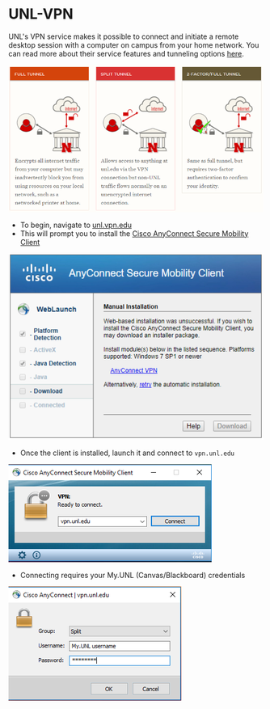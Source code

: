 # UNL-VPN

UNL's VPN service makes it possible to connect and initiate a remote desktop session with a computer on campus from your home network. You can read more about their service features and tunneling options [here](https://its.unl.edu/services/vpn).

![tunneling](https://github.com/Infinite-Actuary/UNL-VPN/blob/master/images/tunnel-options.PNG)

* To begin, navigate to [unl.vpn.edu](https://vpn.unl.edu/+CSCOE+/logon.html)
* This will prompt you to install the [Cisco AnyConnect Secure Mobility Client](https://www.cisco.com/c/en/us/products/security/anyconnect-secure-mobility-client/index.html)

![anyconnect](https://github.com/Infinite-Actuary/UNL-VPN/blob/master/images/anyconnect-web.PNG)

* Once the client is installed, launch it and connect to `vpn.unl.edu`

![anyconnect-launch](https://github.com/Infinite-Actuary/UNL-VPN/blob/master/images/anyconnect-launch.PNG)

* Connecting requires your My.UNL (Canvas/Blackboard) credentials

![anyconnect-login](https://github.com/Infinite-Actuary/UNL-VPN/blob/master/images/anyconnect-login.PNG)
